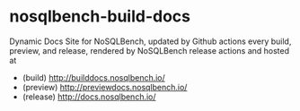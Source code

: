 # nosqlbench-build-docs

Dynamic Docs Site for NoSQLBench, updated by Github actions every build, preview, and release,
rendered by NoSQLBench release actions and hosted at
- (build) http://builddocs.nosqlbench.io/
- (preview) http://previewdocs.nosqlbench.io/
- (release) http://docs.nosqlbench.io/
